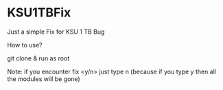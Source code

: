 # KSU1TBFix
Just a simple Fix for KSU 1 TB Bug

How to use?

git clone & run as root

Note: if you encounter fix <y/n> just type n (because if you type y then all the modules will be gone)
